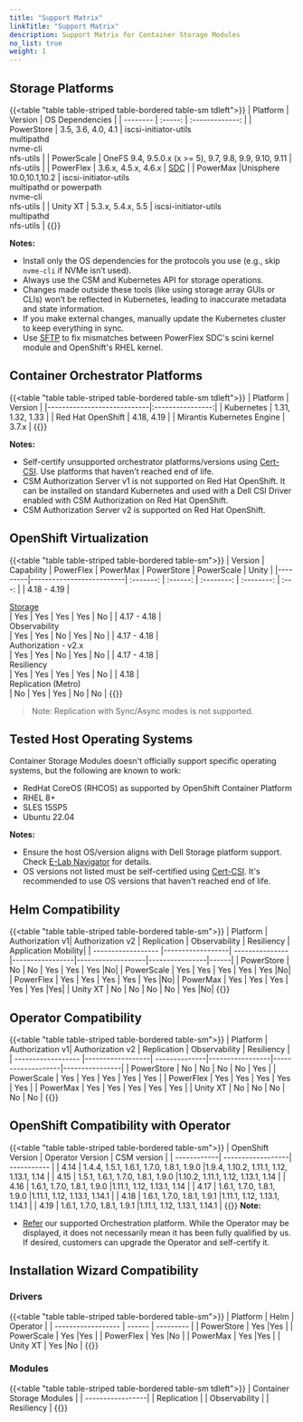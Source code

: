 ```yaml
---
title: "Support Matrix"
linkTitle: "Support Matrix"
description: Support Matrix for Container Storage Modules
no_list: true
weight: 1
---
```


## Storage Platforms

{{<table "table table-striped table-bordered table-sm tdleft">}}
| Platform | Version | OS Dependencies |
| -------- | :-----: | :-------------: |
| PowerStore  |  3.5, 3.6, 4.0, 4.1 | iscsi-initiator-utils<br>multipathd<br>nvme-cli<br>nfs-utils |
| PowerScale  | OneFS 9.4, 9.5.0.x (x >= 5), 9.7, 9.8, 9.9, 9.10, 9.11 | nfs-utils |
| PowerFlex   | 3.6.x, 4.5.x, 4.6.x | [SDC](https://www.dell.com/support/home/en-us/product-support/product/scaleio/drivers) |
| PowerMax  |Unisphere 10.0,10.1,10.2 | iscsi-initiator-utils<br>multipathd or powerpath<br>nvme-cli<br>nfs-utils |
| Unity XT    | 5.3.x, 5.4.x, 5.5 | iscsi-initiator-utils<br>multipathd<br>nfs-utils |
{{</table>}}

**Notes:**
- Install only the OS dependencies for the protocols you use (e.g., skip `nvme-cli` if NVMe isn’t used).
- Always use the CSM and Kubernetes API for storage operations.
- Changes made outside these tools (like using storage array GUIs or CLIs) won’t be reflected in Kubernetes, leading to inaccurate metadata and state information.
- If you make external changes, manually update the Kubernetes cluster to keep everything in sync.
- Use [SFTP](https://dell.github.io/csm-docs/docs/concepts/csidriver/features/powerflex/#expose-the-sftp-settings-to-automatically-pull-the-sciniko-kernel-module) to fix mismatches between PowerFlex SDC's scini kernel module and OpenShift's RHEL kernel.

## Container Orchestrator Platforms

{{<table "table table-striped table-bordered table-sm tdleft">}}
| Platform                   | Version          |
|----------------------------|:----------------:|
| Kubernetes                 | 1.31, 1.32, 1.33 |
| Red Hat OpenShift          | 4.18, 4.19       |
| Mirantis Kubernetes Engine | 3.7.x            |
{{</table>}}

**Notes:**
- Self-certify unsupported orchestrator platforms/versions using [Cert-CSI](../tooling/cert-csi/). Use platforms that haven't reached end of life.
- CSM Authorization Server v1 is not supported on Red Hat OpenShift. It can be installed on standard Kubernetes and used with a Dell CSI Driver enabled with CSM Authorization on Red Hat OpenShift.
- CSM Authorization Server v2 is supported on Red Hat OpenShift.

## OpenShift Virtualization
{{<table "table table-striped table-bordered table-sm">}}
| Version | Capability               | PowerFlex | PowerMax | PowerStore | PowerScale | Unity |
|---------|--------------------------| :-------: | :------: | :--------: | :--------: | :---: |
| 4.18 - 4.19    |  <div style="text-align: left"> [Storage](https://github.com/kiagnose/kubevirt-storage-checkup) </div> | Yes       | Yes      | Yes        | Yes        | No    |
| 4.17 - 4.18   | <div style="text-align: left">  Observability        </div>   | Yes       | Yes      | No         | Yes        | No    |
| 4.17 - 4.18    | <div style="text-align: left"> Authorization - v2.x  </div>   | Yes       | Yes      | No         | Yes        | No    |
| 4.17 - 4.18    | <div style="text-align: left"> Resiliency            </div>   | Yes       | Yes      | Yes         | Yes        | No    |
| 4.18    | <div style="text-align: left"> Replication (Metro)	</div>   | No       | Yes      | Yes         | No        | No    |
{{</table>}}

> Note: Replication with Sync/Async modes is not supported.

## Tested Host Operating Systems

Container Storage Modules doesn't officially support specific operating systems, but the following are known to work:

- RedHat CoreOS (RHCOS) as supported by OpenShift Container Platform
- RHEL 8+
- SLES 15SP5
- Ubuntu 22.04

**Notes:**
- Ensure the host OS/version aligns with Dell Storage platform support. Check [E-Lab Navigator](https://elabnavigator.dell.com/eln/modernHomeSSM) for details.
- OS versions not listed must be self-certified using [Cert-CSI](../tooling/cert-csi/). It's recommended to use OS versions that haven't reached end of life.

## Helm Compatibility
{{<table "table table-striped table-bordered table-sm">}}
| Platform         |  Authorization v1|  Authorization v2 | Replication | Observability | Resiliency | Application Mobility|
| ------------------ |------------------| --------------- |-----------------|-------------------|----------------|------|
| PowerStore         |  No      |   No              |  Yes              | Yes                 |    Yes     |No|
| PowerScale         |  Yes     |   Yes             |  Yes              | Yes                 |    Yes     |No|
| PowerFlex          |  Yes     |   Yes             |  Yes              | Yes                 |    Yes     |No|
| PowerMax           |  Yes     |   Yes             |  Yes              | Yes                 |    Yes     |Yes|
| Unity XT           |  No      |   No              |  No               | No                  |    Yes     |No|
{{</table>}}

## Operator Compatibility
{{<table "table table-striped table-bordered table-sm">}}
| Platform         |  Authorization v1|  Authorization v2 | Replication | Observability | Resiliency |
| ------------------ |------------------| --------------|-----------------|-------------------|----------------|
| PowerStore         |  No      |   No              |  No               | No                  |    Yes     |
| PowerScale         |  Yes     |   Yes             |  Yes              | Yes                 |    Yes     |
| PowerFlex          |  Yes     |   Yes             |  Yes              | Yes                 |    Yes     |
| PowerMax           |  Yes     |   Yes             |  Yes              | Yes                 |    Yes     |
| Unity XT           |  No      |   No              |  No               | No                  |    No      |
{{</table>}}

## OpenShift Compatibility with Operator

{{<table "table table-striped table-bordered table-sm">}}
|  OpenShift Version        | Operator Version        | CSM version |
| ------------| ------------------| ----------- |
|  4.14       | 1.4.4, 1.5.1, 1.6.1, 1.7.0, 1.8.1, 1.9.0 |1.9.4, 1.10.2, 1.11.1, 1.12, 1.13.1, 1.14 |
|  4.15       | 1.5.1, 1.6.1, 1.7.0, 1.8.1, 1.9.0        |1.10.2, 1.11.1, 1.12, 1.13.1, 1.14        |
|  4.16       | 1.6.1, 1.7.0, 1.8.1, 1.9.0               |1.11.1, 1.12, 1.13.1, 1.14                |
|  4.17       | 1.6.1, 1.7.0, 1.8.1, 1.9.0               |1.11.1, 1.12, 1.13.1, 1.14.1              |
|  4.18       | 1.6.1, 1.7.0, 1.8.1, 1.9.1               |1.11.1, 1.12, 1.13.1, 1.14.1              |
|  4.19       | 1.6.1, 1.7.0, 1.8.1, 1.9.1               |1.11.1, 1.12, 1.13.1, 1.14.1              |
{{</table>}}
**Note:**
- [Refer](#container-orchestrator-platforms) our supported Orchestration platform. While the Operator may be displayed, it does not necessarily mean it has been fully qualified by us. If desired, customers can upgrade the Operator and self-certify it.


## Installation Wizard Compatibility

### Drivers

{{<table "table table-striped table-bordered table-sm">}}
| Platform         |     Helm   | Operator  |
| ------------------ |  ------ | --------- |
|  PowerStore     | Yes️      |Yes️        |
|  PowerScale     | Yes️      |Yes️        |
|  PowerFlex      | Yes️      |No         |
|  PowerMax       | Yes️      |Yes️        |
|  Unity XT       | Yes️      |No         |
{{</table>}}

### Modules
{{<table "table table-striped table-bordered table-sm tdleft">}}
| Container Storage Modules |
| -----------------|
| Replication      |
| Observability    |
| Resiliency       |
{{</table>}}
